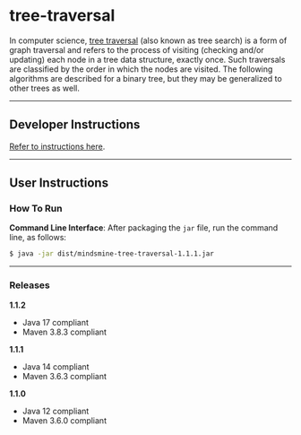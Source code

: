 # tree-traversal #

In computer science, [tree traversal](https://en.wikipedia.org/wiki/Tree_traversal) (also known as tree search) is a form
of graph traversal and refers to the process of visiting (checking and/or updating) each node in a tree data structure,
exactly once. Such traversals are classified by the order in which the nodes are visited. The following algorithms are
described for a binary tree, but they may be generalized to other trees as well.

---

## Developer Instructions ##

[Refer to instructions here](../../README.md#developer-instructions).

---

## User Instructions ##

### How To Run ###

**Command Line Interface**: After packaging the `jar` file, run the command line, as follows:
```bash
$ java -jar dist/mindsmine-tree-traversal-1.1.1.jar
```

---

### Releases ###

**1.1.2**
* Java 17 compliant
* Maven 3.8.3 compliant

**1.1.1**
* Java 14 compliant
* Maven 3.6.3 compliant

**1.1.0**
* Java 12 compliant
* Maven 3.6.0 compliant
